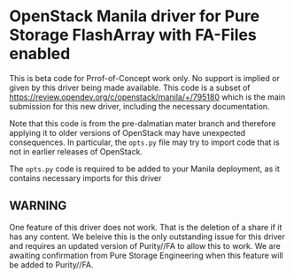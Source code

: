 # OpenStack Manila driver for Pure Storage FlashArray with FA-Files enabled

This is beta code for Prrof-of-Concept work only.
No support is implied or given by this driver being made available.
This code is a subset of https://review.opendev.org/c/openstack/manila/+/795180 which is the main submission
for this new driver, including the necessary documentation.

Note that this code is from the pre-dalmatian mater branch and therefore applying it to older versions of OpenStack
may have unexpected consequences. In particular, the `opts.py` file may try to import code that is not in earlier
releases of OpenStack.

The `opts.py` code is required to be added to your Manila deployment, as it contains necessary imports for this driver

## WARNING

One feature of this driver does not work. That is the deletion of a share if it has any content. 
We beleive this is the only outstanding issue for this driver and requires an updated version of Purity//FA to allow
this to work. We are awaiting confirmation from Pure Storage Engineering when this feature will be added to Purity//FA.
